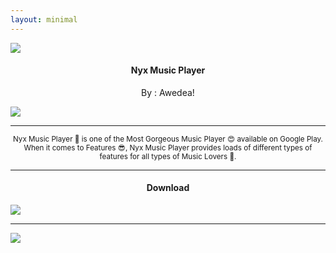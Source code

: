 ```yaml
---
layout: minimal
---
```


![](https://is.gd/uvC3jA)

<h4><p align="center"> Nyx Music Player </p></h4>

<p align="center"> By : Awedea! </p>

![](https://img.shields.io/badge/dynamic/json?label=Version&color=success&labelColor=success&style=for-the-badge&query=%24%5B"com.awedea.nyx.apk"%5D&url=https%3A%2F%2Fis.gd%2F2wPvAM)

---

<p align="center"> <sub>
Nyx Music Player 👻 is one of the Most Gorgeous Music Player 😍 available on Google Play. When it comes to Features 😎, Nyx Music Player provides loads of different types of features for all types of Music Lovers 💞.
</sub> </p>

---

<h4><p align="center"> Download </p> </h4>

[![](https://is.gd/sRgIK3)](https://is.gd/uNwGd7)

---

![](https://is.gd/uVvIMS)
